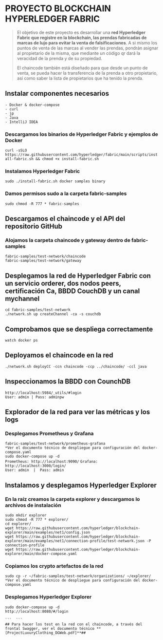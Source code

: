 # PROYECTO BLOCKCHAIN HYPERLEDGER FABRIC
> El objetivo de este proyecto es desarrollar una **red Hyperledger Fabric que registre en la blockchain, las prendas fabricadas de marcas de lujo para evitar la venta de falsificaciones**. A si mismo los puntos de venta de las marcas al vender las prendas, pondrán asignar al propietario de la misma, que mediante un código qr dará la veracidad de la prenda y de su propiedad.    
>
> El chaincode también está diseñado para que desde un punto de venta, se pueda hacer la transferencia de la prenda a otro propietario, así como saber la lista de propietarios que ha tenido la prenda.
## Instalar componentes necesarios ##   
```- Docker & docker-compose```   
```- curl```     
```- jp```   
```- Java```     
```- IntelliJ IDEA```    
### Descargamos los binarios de Hyperledger Fabric y ejemplos de Docker ###   
```curl -sSLO https://raw.githubusercontent.com/hyperledger/fabric/main/scripts/install-fabric.sh && chmod +x install-fabric.sh```
### Instalamos Hyperledger Fabric ###   
```sudo ./install-fabric.sh docker samples binary```   
### Damos permisos sudo a la carpeta fabric-samples ###   
```sudo chmod -R 777 * fabric-samples```  
## Descargamos el chaincode y el API del repositorio GitHub ##   
### Alojamos la carpeta chaincode y gateway dentro de fabric-samples ###  
```fabric-samples/test-network/chaincode```  
```fabric-samples/test-network/gateway```  
## Desplegamos la red de Hyperledger Fabric con un servicio orderer, dos nodos peers, certificación Ca, BBDD CouchDB y un canal mychannel ##
```cd fabric-samples/test-network```   
```./network.sh up createChannel -ca -s couchdb```  
## Comprobamos que se despliega correctamente ##
```watch docker ps```  
## Deployamos el chaincode en la red ##   
```./network.sh deployCC -ccn chaincode -ccp ../chaincode/ -ccl java```  
## Inspeccionamos la BBDD con CounchDB ##   
```http://localhost:5984/_utils/#login```  
```User: admin | Pass: adminpw```  
## Explorador de la red para ver las métricas y los logs ##   
### Desplegamos Prometheus y Grafana ###   
```fabric-samples/test-network/prometheus-grafana```   
```*Ver el documento técnico de despliegue para configuración del docker-compose.yaml```  
```sudo docker-compose up -d```  
```Prometheus: http://localhost:9090/``` 
```Grafana: http://localhost:3000/login/```  
```User: admin  |  Pass: admin```  
## Instalamos y desplegamos Hyperledger Explorer ##   
### En la raíz creamos la carpeta explorer y descargamos lo archivos de instalación ###   
```sudo mkdir explorer```  
```sudo chmod -R 777 * explorer/```  
```cd explorer/```  
```wget https://raw.githubusercontent.com/hyperledger/blockchain-explorer/main/examples/net1/config.json```   
```wget https://raw.githubusercontent.com/hyperledger/blockchain-explorer/main/examples/net1/connection-profile/test-network.json -P connection-profile```   
```wget https://raw.githubusercontent.com/hyperledger/blockchain-explorer/main/docker-compose.yaml```  
### Copiamos los crypto artefactos de la red ###   
```sudo cp -r ~/fabric-samples/test-network/organizations/ ~/explorer/```  
```*Ver el documento técnico de despliegue para configuración del docker-compose.yaml``` 
### Desplegamos Hyperledger Explorer ###   
```sudo docker-compose up -d```  
```http://localhost:8080/#/login```  
```"User: exploreradmin  |  Pass: exploreradminpw'''   
```  ```    
## Para hacer los test en la red con el chaincode, a través del frontal Swagger, ver el documento técnico **[ProjectLuxuryClothing_DGWeb.pdf]**##   




